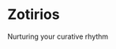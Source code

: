 # Zotirios
Nurturing your curative rhythm


[link text itself]: https://xd.adobe.com/view/d942fc60-050f-411d-a185-5354c58e64c7-8c11/screen/7e9aad66-f612-4784-8570-431834e78709/
